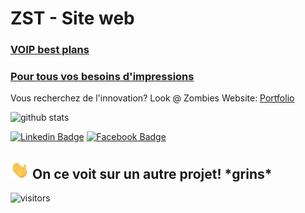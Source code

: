 # ZST - Site web 

### [VOIP best plans](https://pin.plus/FREECALL)
### [Pour tous vos besoins d'impressions](https://zombiegraphique.ca)
Vous recherchez de l'innovation? Look @ Zombies Website: [Portfolio](https://zombie.technology/)

![github stats](https://github-readme-stats.vercel.app/api?username=l1kw1d&show_icons=true)

[![Linkedin Badge](https://img.shields.io/badge/-ZST-blue?style=flat-square&logo=Linkedin&logoColor=white&link=https://pin.plus/ZSTLNK)](https://pin.plus/ZSTLNK) 
[![Facebook Badge](https://img.shields.io/badge/ZST-blue?style=flat-square&logo=Facebook&logoColor=white&link=https://pin.plus/ZSTFB)](https://pin.plus/ZSTFB)

<h2><a href="https://pin.plus/ZST"><img src="https://raw.githubusercontent.com/ABSphreak/ABSphreak/master/gifs/Hi.gif" width="30px"></a> On ce voit sur un autre projet! *grins*</h2>

![visitors](https://visitor-badge.glitch.me/badge?page_id=Zombie-Technology.Zombie-Technology)
